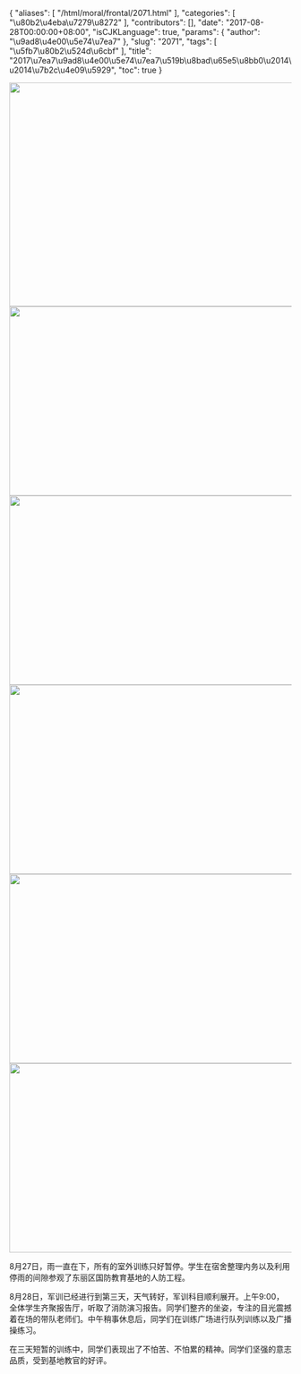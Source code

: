 {
    "aliases": [
        "/html/moral/frontal/2071.html"
    ],
    "categories": [
        "\u80b2\u4eba\u7279\u8272"
    ],
    "contributors": [],
    "date": "2017-08-28T00:00:00+08:00",
    "isCJKLanguage": true,
    "params": {
        "author": "\u9ad8\u4e00\u5e74\u7ea7"
    },
    "slug": "2071",
    "tags": [
        "\u5fb7\u80b2\u524d\u6cbf"
    ],
    "title": "2017\u7ea7\u9ad8\u4e00\u5e74\u7ea7\u519b\u8bad\u65e5\u8bb0\u2014\u2014\u7b2c\u4e09\u5929",
    "toc": true
}


<img
    src="https://cdn.tfls.online/mirror/full/072bf13db64a6b052ebc47bea5be1e9364c4bb9c.jpg"
    style="display:block;margin-left:auto;margin-right:auto;"
    decoding="async"
    fetchpriority="auto"
    loading="lazy"
    height="400"
    width="600"
/>
<img
    src="https://cdn.tfls.online/mirror/full/6c32bd3c7ffa3eeeae51b5154d0fcfef5460016d.jpg"
    style="display:block;margin-left:auto;margin-right:auto;"
    decoding="async"
    fetchpriority="auto"
    loading="lazy"
    height="338"
    width="600"
/>
<img
    src="https://cdn.tfls.online/mirror/full/723b98ccb030dda678459f1d5c2f945a41d1789f.jpg"
    style="display:block;margin-left:auto;margin-right:auto;"
    decoding="async"
    fetchpriority="auto"
    loading="lazy"
    height="338"
    width="600"
/>
<img
    src="https://cdn.tfls.online/mirror/full/27717d6bc726c82e1ac0ca670343f792178ffbe1.jpg"
    style="display:block;margin-left:auto;margin-right:auto;"
    decoding="async"
    fetchpriority="auto"
    loading="lazy"
    height="338"
    width="600"
/>
<img
    src="https://cdn.tfls.online/mirror/full/02c2e0504be6d850938f679f93d4547544eeb4c8.jpg"
    style="display:block;margin-left:auto;margin-right:auto;"
    decoding="async"
    fetchpriority="auto"
    loading="lazy"
    height="338"
    width="600"
/>
<img
    src="https://cdn.tfls.online/mirror/full/25e7a5eff026f025a5e9abbf16b12d53ace9c9df.jpg"
    style="display:block;margin-left:auto;margin-right:auto;"
    decoding="async"
    fetchpriority="auto"
    loading="lazy"
    height="338"
    width="600"
/>




  





8月27日，雨一直在下，所有的室外训练只好暂停。学生在宿舍整理内务以及利用停雨的间隙参观了东丽区国防教育基地的人防工程。




8月28日，军训已经进行到第三天，天气转好，军训科目顺利展开。上午9:00，全体学生齐聚报告厅，听取了消防演习报告。同学们整齐的坐姿，专注的目光震撼着在场的带队老师们。中午稍事休息后，同学们在训练广场进行队列训练以及广播操练习。




在三天短暂的训练中，同学们表现出了不怕苦、不怕累的精神。同学们坚强的意志品质，受到基地教官的好评。




  





  




